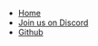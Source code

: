 * [Home](/)
* [Join us on Discord](https://discord.gg/vpkFjGuwYC)
* [Github](https://github.com/webmeshproj/webmesh-vdi)